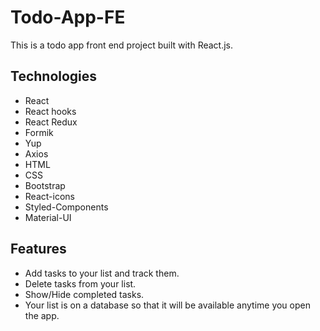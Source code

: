 # Todo-App-FE
This is a todo app front end project built with React.js.

## Technologies
* React
* React hooks
* React Redux
* Formik
* Yup
* Axios
* HTML
* CSS
* Bootstrap
* React-icons
* Styled-Components
* Material-UI

## Features
* Add tasks to your list and track them.
* Delete tasks from your list.
* Show/Hide completed tasks.
* Your list is on a database so that it will be available anytime you open the app.
